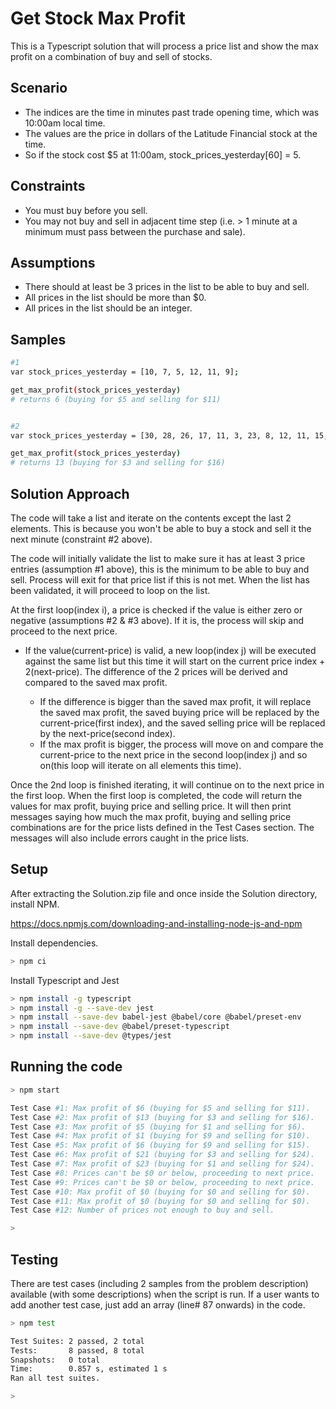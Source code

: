 # Get Stock Max Profit

This is a Typescript solution that will process a price list and show the max profit on a combination of buy and sell of stocks.

## Scenario

* The indices are the time in minutes past trade opening time, which was 10:00am local time.
* The values are the price in dollars of the Latitude Financial stock at the time.
* So if the stock cost $5 at 11:00am, stock_prices_yesterday[60] = 5.

## Constraints

* You must buy before you sell.
* You may not buy and sell in adjacent time step (i.e. > 1 minute at a minimum must pass between the purchase and sale).

## Assumptions

* There should at least be 3 prices in the list to be able to buy and sell.
* All prices in the list should be more than $0.
* All prices in the list should be an integer.

## Samples

```bash
#1
var stock_prices_yesterday = [10, 7, 5, 12, 11, 9];

get_max_profit(stock_prices_yesterday)
# returns 6 (buying for $5 and selling for $11)


#2
var stock_prices_yesterday = [30, 28, 26, 17, 11, 3, 23, 8, 12, 11, 15, 6, 16, 14];

get_max_profit(stock_prices_yesterday)
# returns 13 (buying for $3 and selling for $16)
```

## Solution Approach

The code will take a list and iterate on the contents except the last 2 elements. This is because you won't be able to buy a stock and sell it the next minute (constraint #2 above).

The code will initially validate the list to make sure it has at least 3 price entries (assumption #1 above), this is the minimum to be able to buy and sell. Process will exit for that price list if this is not met. When the list has been validated, it will proceed to loop on the list.

At the first loop(index i), a price is checked if the value is either zero or negative (assumptions #2 & #3 above). If it is, the process will skip and proceed to the next price. 

* If the value(current-price) is valid, a new loop(index j) will be executed against the same list but this time it will start on the current price index + 2(next-price). The difference of the 2 prices will be derived and compared to the saved max profit. 

  * If the difference is bigger than the saved max profit, it will replace the saved max profit, the saved buying price will be replaced by the current-price(first index), and the saved selling price will be replaced by the next-price(second index).
  * If the max profit is bigger, the process will move on and compare the current-price to the next price in the second loop(index j) and so on(this loop will iterate on all elements this time).

Once the 2nd loop is finished iterating, it will continue on to the next price in the first loop. When the first loop is completed, the code will return the values for max profit, buying price and selling price. It will then print messages saying how much the max profit, buying and selling price combinations are for the price lists defined in the Test Cases section. The messages will also include errors caught in the price lists.

## Setup

After extracting the Solution.zip file and once inside the Solution directory, install NPM.

https://docs.npmjs.com/downloading-and-installing-node-js-and-npm

Install dependencies.

```bash
> npm ci
```

Install Typescript and Jest

```bash
> npm install -g typescript
> npm install -g --save-dev jest
> npm install --save-dev babel-jest @babel/core @babel/preset-env
> npm install --save-dev @babel/preset-typescript
> npm install --save-dev @types/jest
```

## Running the code

```bash
> npm start

Test Case #1: Max profit of $6 (buying for $5 and selling for $11).
Test Case #2: Max profit of $13 (buying for $3 and selling for $16).
Test Case #3: Max profit of $5 (buying for $1 and selling for $6).
Test Case #4: Max profit of $1 (buying for $9 and selling for $10).
Test Case #5: Max profit of $6 (buying for $9 and selling for $15).
Test Case #6: Max profit of $21 (buying for $3 and selling for $24).
Test Case #7: Max profit of $23 (buying for $1 and selling for $24).
Test Case #8: Prices can't be $0 or below, proceeding to next price.
Test Case #9: Prices can't be $0 or below, proceeding to next price.
Test Case #10: Max profit of $0 (buying for $0 and selling for $0).
Test Case #11: Max profit of $0 (buying for $0 and selling for $0).
Test Case #12: Number of prices not enough to buy and sell.

>
```

## Testing

There are test cases (including 2 samples from the problem description) available (with some descriptions) when the script is run. If a user wants to add another test case, just add an array (line# 87 onwards) in the code. 

```bash
> npm test

Test Suites: 2 passed, 2 total
Tests:       8 passed, 8 total
Snapshots:   0 total
Time:        0.857 s, estimated 1 s
Ran all test suites.

>
```

